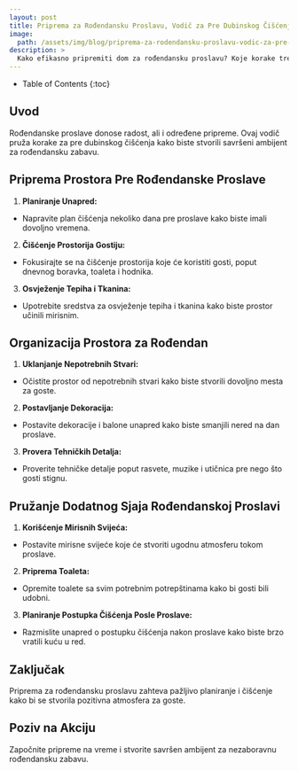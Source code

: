 ```yaml
---
layout: post
title: Priprema za Rođendansku Proslavu, Vodič za Pre Dubinskog Čišćenja
image: 
  path: /assets/img/blog/priprema-za-rodendansku-proslavu-vodic-za-pre-dubinskog-ciscenja_dubinsko_pranje_ba.png
description: >
  Kako efikasno pripremiti dom za rođendansku proslavu? Koje korake treba preduzeti pre nego što gosti stignu na rođendan? Kako očistiti prostor za rođendansku zabavu?
---
```



- Table of Contents
{:toc}


## Uvod

Rođendanske proslave donose radost, ali i određene pripreme. Ovaj vodič pruža korake za pre dubinskog čišćenja kako biste stvorili savršeni ambijent za rođendansku zabavu.

## Priprema Prostora Pre Rođendanske Proslave

1. **Planiranje Unapred:**
  - Napravite plan čišćenja nekoliko dana pre proslave kako biste imali dovoljno vremena.

2. **Čišćenje Prostorija Gostiju:**
  - Fokusirajte se na čišćenje prostorija koje će koristiti gosti, poput dnevnog boravka, toaleta i hodnika.

3. **Osvježenje Tepiha i Tkanina:**
  - Upotrebite sredstva za osvježenje tepiha i tkanina kako biste prostor učinili mirisnim.

## Organizacija Prostora za Rođendan

1. **Uklanjanje Nepotrebnih Stvari:**
  - Očistite prostor od nepotrebnih stvari kako biste stvorili dovoljno mesta za goste.

2. **Postavljanje Dekoracija:**
  - Postavite dekoracije i balone unapred kako biste smanjili nered na dan proslave.

3. **Provera Tehničkih Detalja:**
  - Proverite tehničke detalje poput rasvete, muzike i utičnica pre nego što gosti stignu.

## Pružanje Dodatnog Sjaja Rođendanskoj Proslavi

1. **Korišćenje Mirisnih Svijeća:**
  - Postavite mirisne svijeće koje će stvoriti ugodnu atmosferu tokom proslave.

2. **Priprema Toaleta:**
  - Opremite toalete sa svim potrebnim potrepštinama kako bi gosti bili udobni.

3. **Planiranje Postupka Čišćenja Posle Proslave:**
  - Razmislite unapred o postupku čišćenja nakon proslave kako biste brzo vratili kuću u red.

## Zaključak

Priprema za rođendansku proslavu zahteva pažljivo planiranje i čišćenje kako bi se stvorila pozitivna atmosfera za goste.

## Poziv na Akciju

Započnite pripreme na vreme i stvorite savršen ambijent za nezaboravnu rođendansku zabavu.